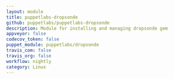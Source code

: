 ```yaml
---
layout: module
title: puppetlabs-dropsonde
github: puppetlabs/puppetlabs-dropsonde
description: Module for installing and managing dropsonde gem
appveyor: false
codecov_token: false
puppet_module: puppetlabs/dropsonde
travis_com: false
travis_org: false
workflow: nightly
category: Linux
---
```

